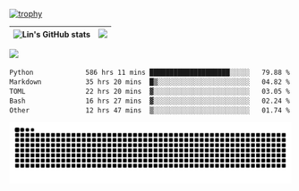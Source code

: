 [![trophy](https://github-profile-trophy.vercel.app/?username=ocss884&column=7)](https://github.com/ocss884)

| ![Lin's GitHub stats](https://github-readme-stats.vercel.app/api?username=ocss884&show_icons=true&hide_border=True&count_private=true) | ![](https://github-readme-streak-stats.herokuapp.com?user=ocss884&hide_border=true&date_format=M%20j%5B%2C%20Y%5D&ring=7EDDCF&fire=7EDDCF") |
| ------------------------------------------------------------ | ------------------------------------------------------------ |

![](https://komarev.com/ghpvc/?username=ocss884&color=brightgreen)

<!--START_SECTION:waka-->

```txt
Python             586 hrs 11 mins ████████████████████░░░░░   79.88 %
Markdown           35 hrs 20 mins  █▒░░░░░░░░░░░░░░░░░░░░░░░   04.82 %
TOML               22 hrs 20 mins  ▓░░░░░░░░░░░░░░░░░░░░░░░░   03.05 %
Bash               16 hrs 27 mins  ▓░░░░░░░░░░░░░░░░░░░░░░░░   02.24 %
Other              12 hrs 47 mins  ▒░░░░░░░░░░░░░░░░░░░░░░░░   01.74 %
```

<!--END_SECTION:waka-->

<p align="center">
   <img src="https://github.com/ocss884/ocss884/blob/output/github-snake.svg" alt="snake">
</p>
